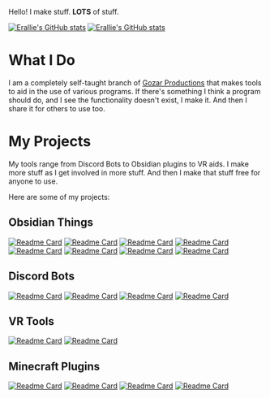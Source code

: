 Hello! I make stuff. **LOTS** of stuff.

[![Erallie's GitHub stats](https://github-readme-stats.vercel.app/api?username=Erallie&show_icons=true&title_color=767adb&icon_color=767adb&ring_color=767adb&bg_color=00000000#gh-dark-mode-only)](https://github.com/Erallie#gh-dark-mode-only)
[![Erallie's GitHub stats](https://github-readme-stats.vercel.app/api?username=Erallie&show_icons=true&title_color=767adb&icon_color=767adb&ring_color=767adb&bg_color=00000000#gh-light-mode-only)](https://github.com/Erallie#gh-light-mode-only)
# What I Do
I am a completely self-taught branch of [Gozar Productions](https://gozarproductions.com) that makes tools to aid in the use of various programs. If there's something I think a program should do, and I see the functionality doesn't exist, I make it. And then I share it for others to use too.
# My Projects
My tools range from Discord Bots to Obsidian plugins to VR aids. I make more stuff as I get involved in more stuff. And then I make that stuff free for anyone to use.

Here are some of my projects:
## Obsidian Things
[![Readme Card](https://github-readme-stats.vercel.app/api/pin/?username=Erallie&repo=diarian&title_color=767adb&icon_color=767adb&ring_color=767adb&bg_color=00000000#gh-dark-mode-only)](https://github.com/Erallie/diarian#gh-dark-mode-only)
[![Readme Card](https://github-readme-stats.vercel.app/api/pin/?username=Erallie&repo=diarian&title_color=767adb&icon_color=767adb&ring_color=767adb&bg_color=00000000#gh-light-mode-only)](https://github.com/Erallie/diarian#gh-light-mode-only)
[![Readme Card](https://github-readme-stats.vercel.app/api/pin/?username=Erallie&repo=colored-candy&title_color=767adb&icon_color=767adb&ring_color=767adb&bg_color=00000000#gh-dark-mode-only)](https://github.com/Erallie/colored-candy#gh-dark-mode-only)
[![Readme Card](https://github-readme-stats.vercel.app/api/pin/?username=Erallie&repo=colored-candy&title_color=767adb&icon_color=767adb&ring_color=767adb&bg_color=00000000#gh-light-mode-only)](https://github.com/Erallie/colored-candy#gh-light-mode-only)
[![Readme Card](https://github-readme-stats.vercel.app/api/pin/?username=Erallie&repo=discord-timestamps&title_color=767adb&icon_color=767adb&ring_color=767adb&bg_color=00000000#gh-dark-mode-only)](https://github.com/Erallie/discord-timestamps#gh-dark-mode-only)
[![Readme Card](https://github-readme-stats.vercel.app/api/pin/?username=Erallie&repo=discord-timestamps&title_color=767adb&icon_color=767adb&ring_color=767adb&bg_color=00000000#gh-light-mode-only)](https://github.com/Erallie/discord-timestamps#gh-light-mode-only)
[![Readme Card](https://github-readme-stats.vercel.app/api/pin/?username=Erallie&repo=css-inserter&title_color=767adb&icon_color=767adb&ring_color=767adb&bg_color=00000000#gh-dark-mode-only)](https://github.com/Erallie/css-inserter#gh-dark-mode-only)
[![Readme Card](https://github-readme-stats.vercel.app/api/pin/?username=Erallie&repo=css-inserter&title_color=767adb&icon_color=767adb&ring_color=767adb&bg_color=00000000#gh-light-mode-only)](https://github.com/Erallie/css-inserter#gh-light-mode-only)
## Discord Bots
[![Readme Card](https://github-readme-stats.vercel.app/api/pin/?username=Erallie&repo=voicely-text&title_color=767adb&icon_color=767adb&ring_color=767adb&bg_color=00000000#gh-dark-mode-only)](https://github.com/Erallie/voicely-text#gh-dark-mode-only)
[![Readme Card](https://github-readme-stats.vercel.app/api/pin/?username=Erallie&repo=voicely-text&title_color=767adb&icon_color=767adb&ring_color=767adb&bg_color=00000000#gh-light-mode-only)](https://github.com/Erallie/voicely-text#gh-light-mode-only)
[![Readme Card](https://github-readme-stats.vercel.app/api/pin/?username=Erallie&repo=voicely-ping&title_color=767adb&icon_color=767adb&ring_color=767adb&bg_color=00000000#gh-dark-mode-only)](https://github.com/Erallie/voicely-ping#gh-dark-mode-only)
[![Readme Card](https://github-readme-stats.vercel.app/api/pin/?username=Erallie&repo=voicely-ping&title_color=767adb&icon_color=767adb&ring_color=767adb&bg_color=00000000#gh-light-mode-only)](https://github.com/Erallie/voicely-ping#gh-light-mode-only)
## VR Tools
[![Readme Card](https://github-readme-stats.vercel.app/api/pin/?username=Erallie&repo=xs-notify&title_color=767adb&icon_color=767adb&ring_color=767adb&bg_color=00000000#gh-dark-mode-only)](https://github.com/Erallie/xs-notify#gh-dark-mode-only)
[![Readme Card](https://github-readme-stats.vercel.app/api/pin/?username=Erallie&repo=xs-notify&title_color=767adb&icon_color=767adb&ring_color=767adb&bg_color=00000000#gh-light-mode-only)](https://github.com/Erallie/xs-notify#gh-light-mode-only)
## Minecraft Plugins
[![Readme Card](https://github-readme-stats.vercel.app/api/pin/?username=Erallie&repo=discord-nick-sync&title_color=767adb&icon_color=767adb&ring_color=767adb&bg_color=00000000#gh-dark-mode-only)](https://github.com/Erallie/discord-nick-sync#gh-dark-mode-only)
[![Readme Card](https://github-readme-stats.vercel.app/api/pin/?username=Erallie&repo=discord-nick-sync&title_color=767adb&icon_color=767adb&ring_color=767adb&bg_color=00000000#gh-light-mode-only)](https://github.com/Erallie/discord-nick-sync#gh-light-mode-only)
[![Readme Card](https://github-readme-stats.vercel.app/api/pin/?username=Erallie&repo=help-restored&title_color=767adb&icon_color=767adb&ring_color=767adb&bg_color=00000000#gh-dark-mode-only)](https://github.com/Erallie/help-restored#gh-dark-mode-only)
[![Readme Card](https://github-readme-stats.vercel.app/api/pin/?username=Erallie&repo=help-restored&title_color=767adb&icon_color=767adb&ring_color=767adb&bg_color=00000000#gh-light-mode-only)](https://github.com/Erallie/help-restored#gh-light-mode-only)
